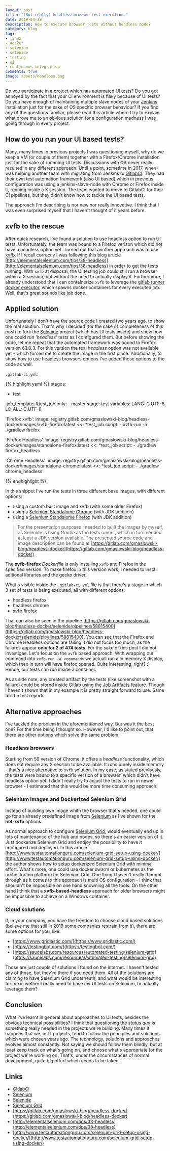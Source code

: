 ```yaml
---
layout: post
title: "(Not really) headless browser test execution."
date: 2019-04-28
description: How to execute browser tests without headless mode?
category: blog
tag:
- linux
- docker
- selenium
- selenide
- testing
- ui
- continuous integration
comments: true
image: assets/headless.png
---
```


Do you participate in a project which has automated UI tests? Do you get annoyed by the fact that your CI environment is flaky because of UI tests? Do you have enough of maintaining multiple slave nodes of your [Jenkins](https://jenkins.io/) installation just for the sake of OS specific browser behaviour? If you find any of the questions familiar, please read this article where I try to explain what drove me to an obvious solution for a configuration madness I was going through in every project. 

## How do you run your UI based tests? 

Many, many times in previous projects I was questioning myself, why do we keep a VM (or couple of them) together with a Firefox/Chrome installation just for the sake of runnning UI tests. Discussions with QA never really resulted in any different approach. Until a point, sometime in 2017, when I was helping another team with migrating from Jenkins to [GitlabCI](https://about.gitlab.com/product/continuous-integration/). They had their own test automation framework (also UI based) which in previous configuration was using a jenkins-slave-node with Chrome or Firefox inside it, running inside a X session. The team wanted to move to GitlabCI for their CI pipelines, but they didn't know how to tackle the UI based tests.

The approach I'm describing is nor new nor really innovative. I think that I was even surprised myself that I haven't thought of it years before.

## xvfb to the rescue

After quick research, I've found a solution to use headless option to run UI tests. Unfortunately, the team was bound to a Firefox verison which did not have a headless option yet. Turned out that another approach was to use [xvfb](https://en.wikipedia.org/wiki/Xvfb). If I recall correctly I was following this blog article [http://elementalselenium.com/tips/38-headless](http://elementalselenium.com/tips/38-headless) in order to get the tests running. With `xvfb` at disposal, the UI testing job could still run a browser within a X session, but without the need to actually display it. Furthermore, I already understood that I can containerize `xvfb` to leverage the [gitlab runner docker executor](https://docs.gitlab.com/runner/executors/docker.html), which spawns docker containers for every executed job. Well, that's great sounds like job done. 

## Applied solution

Unfortunately I don't have the source code I created two years ago, to show the real solution. That's why I decided (for the sake of completeness of this post) to fork the [Selenide](https://selenide.org/) project (which has UI tests inside) and show how one could run *'headless'* tests as I configured them. But before showing the code, let me repeat that the automated framework was bound to Firefox version 63.0.3. For this version the real *headless* option was not available yet - which forced me to create the image in the first place. Additionally, to show how to use headless browsers options I've added those options to the code as well.   

`.gitlab-ci.yml`:

{% highlight yaml %}
stages:
  - test

.job_template: &test_job
  only:
    - master
  stage: test
  variables:
    LANG: C.UTF-8
    LC_ALL: C.UTF-8

'Firefox xvfb':
  image: registry.gitlab.com/gmaslowski-blog/headless-docker/images/xvfb-firefox:latest
  <<: *test_job
  script:
    - xvfb-run -a ./gradlew firefox

'Firefox Headless':
  image: registry.gitlab.com/gmaslowski-blog/headless-docker/images/standalone-firefox:latest
  <<: *test_job
  script:
    - ./gradlew firefox_headless

'Chrome Headless':
  image: registry.gitlab.com/gmaslowski-blog/headless-docker/images/standalone-chrome:latest
  <<: *test_job
  script:
    - ./gradlew chrome_headless

{% endhighlight %}

In this snippet I've run the tests in three different base images, with different options:

- using a custom built image and xvfb (with some older Firefox)
- using a [Selenium Standalome Chrome](https://github.com/SeleniumHQ/docker-selenium/tree/master/StandaloneChrome) (with JDK addition)
- using a [Selenium Standalome Firefox](https://github.com/SeleniumHQ/docker-selenium/tree/master/StandaloneFirefox) (with JDK addition)

> For the presentation purposes I needed to built the images by myself, as Selenide is using *Gradle* as the tests runner, which in turn needed at least a JDK version available. The presented source code and image description can be found at [https://gitlab.com/gmaslowski-blog/headless-docker](https://gitlab.com/gmaslowski-blog/headless-docker)

The **xvfb-firefox** *Dockerfile* is only installing `xvfb` and Firefox in the specified version. To make firefox in this version work, I needed to install aditional libraries and the gecko driver.

What's visible inside the `.gitlab-ci.yml` file is that there's a stage in which 3 set of tests is being executed, all with different options:

- headless firefox
- headless chrome
- xvfb firefox

That can also be seen in the pipeline [https://gitlab.com/gmaslowski-blog/headless-docker/selenide/pipelines/58815400](https://gitlab.com/gmaslowski-blog/headless-docker/selenide/pipelines/58815400). You can see that the Firefox and Chrome Headless options are failing. I did not focus too much, as the failures appear **only for 2 of 474 tests**. For the sake of this post I did not investigae. Let's focus on the `xvfb` based approach. With wrapping our command into `xvfb-run -a <command>` we actuall run a in memory X display, which then in turn will have firefox opened. Quite interesting, right? :) Hence, our tests can run inside a container. 

As as side note, any created artifact by the tests (like screenshot with a failure) could be stored inside Gitlab using the [Job Artifacts](https://docs.gitlab.com/ee/user/project/pipelines/job_artifacts.html) feature. Though I haven't shown that in my example it is pretty straight forward to use. Same for the test reports.

## Alternative approaches

I've tackled the problem in the aforementioned way. But was it the best one? For the time being I thought so. However, I'd like to point out, that there are other options which solve the same problem.

### Headless browsers

Starting from 59 version of Chrome, it offers a *headless* functionality, which does not require any X session to be available. It runs purely inside memory - that's a nice alternative to `xvfb` solution. In my case, as stated previously, the tests were bound to a specific version of a browser, which didn't have headless option yet. I didn't really try to adjust the tests to run in newer browser - I estimated that this would be more time consuming approach.

### Selenium Images and Dockerized Selenium Grid

Instead of building own image whith the browser that's needed, one could go for an already predefined image from [Selenium](https://www.seleniumhq.org/) as I've shown for the **not-xvfb** options.

As normal approach to configure [Selenium Grid](https://www.seleniumhq.org/projects/grid/), would eventually end up in lots of maintenance of the hub and nodes, so there's an easier version of it. Just dockerize Selenium Grid and endjoy the possibility to have it configured and deployed. In this article [http://www.testautomationguru.com/selenium-grid-setup-using-docker/](http://www.testautomationguru.com/selenium-grid-setup-using-docker/) the author shows how to setup dockerized Selenium Grid with minimal effort. What's more, one could use docker swarm or kubernetes as the orchestration platform for Selenium Grid. One thing I haven't really thought through as it comes to this approach is multi OS configuration - I think that shouldn't be impossible on one hand knowning all the tools. On the other hand I think that a **xvfb-based-headless** approach for older browsers might be impossible to achieve on a Windows container.

### Cloud solutions

If, in your company, you have the freedom to choose cloud based solutions (believe me that still in 2019 some companies restrain from it), there are some options for you, like:

- [https://www.gridlastic.com/](https://www.gridlastic.com/)
- [https://testingbot.com/](https://testingbot.com/)
- [https://saucelabs.com/resources/automated-testing/selenium-grid](https://saucelabs.com/resources/automated-testing/selenium-grid)

Those are just couple of solutions I found on the internet. I haven't tested any of those, but they're there if you need them. All of the solutions are claiming to have Selenium Grid underneath, and what would be interesting for me is wether I really need to base my UI tests on Selenium, to actually leverage them?

## Conclusion

What I've learnt in general about approaches to UI tests, besides the obvious technical possibilities? I think that questioning the *status quo* is something really needed in the projects we're building. Many times it happens that we, in IT projects, tend to follow the principles and solutions which were chosen years ago. The technology, solutions and approaches evolves almost constantly. Not saying we should follow them blindly, but at least keep track on what's going on, and choose what's appropriate for the project we're working on. That's, under the circumstances of normal development, quite big effort which needs to be taken.

## Links

- [GitlabCI](https://about.gitlab.com/product/continuous-integration/)
- [Selenium](https://www.seleniumhq.org/)
- [Selenide](https://selenide.org/)
- [Selenium Grid](https://www.seleniumhq.org/projects/grid/)
- [https://gitlab.com/gmaslowski-blog/headless-docker](https://gitlab.com/gmaslowski-blog/headless-docker)
- [http://elementalselenium.com/tips/38-headless](http://elementalselenium.com/tips/38-headless)
- [http://www.testautomationguru.com/selenium-grid-setup-using-docker/](http://www.testautomationguru.com/selenium-grid-setup-using-docker/)
